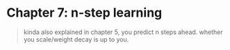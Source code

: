 # Chapter 7: n-step learning
> kinda also explained in chapter 5, you predict n steps ahead. whether you scale/weight decay is up to you.



